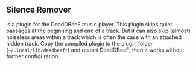 ## Silence Remover

is a plugin for the DeadDBeeF music player. This plugin skips quiet passages at the beginning
and end of a track. But it can also skip (almost) noiseless areas within a track which is
often the case with an attached hidden track.
Copy the compiled plugin to the plugin folder (`~/.local/lib/deadbeef/`) and restart
DeadDBeeF, then it works without further configuration.
